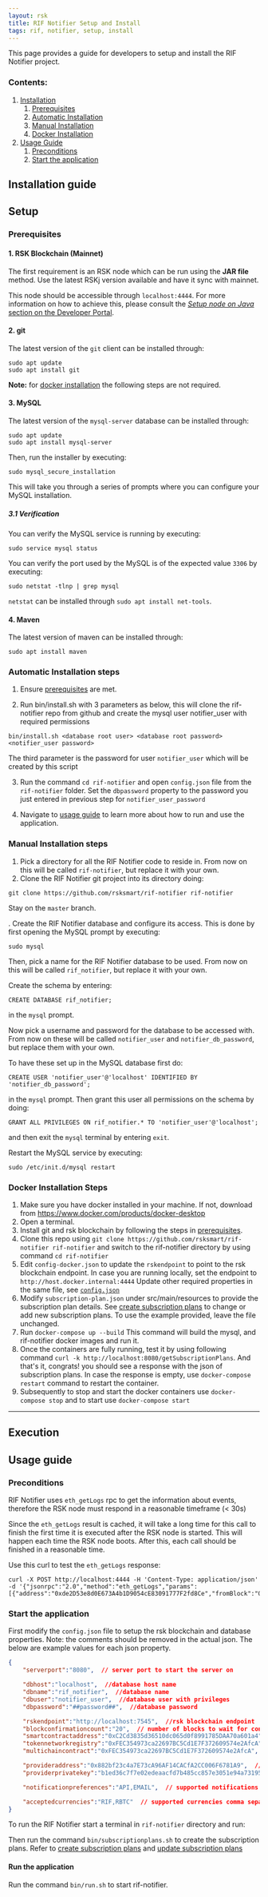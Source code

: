 ```yaml
---
layout: rsk
title: RIF Notifier Setup and Install
tags: rif, notifier, setup, install
---
```


This page provides a guide for developers to setup and install the RIF Notifier project.

### Contents:

1. [Installation](#installation-guide)
   1. [Prerequisites](#prerequisites)
   2. [Automatic Installation](#automatic-installation-steps)
   3. [Manual Installation](#manual-installation-steps)
   4. [Docker Installation](#docker-installation-steps)
2. [Usage Guide](#usage-guide)
    1. [Preconditions](#preconditions)
    2. [Start the application](#start-the-application)

## Installation guide

## Setup

### Prerequisites

#### 1. RSK Blockchain (Mainnet)

The first requirement is an RSK node which can be run using the **JAR file** method. Use the latest RSKj version available and have it sync with mainnet.

This node should be accessible through `localhost:4444`. For more information on how to achieve this, please consult the [_Setup node on Java_ section on the Developer Portal](https://developers.rsk.co/rsk/node/install/java/).

#### 2. git

The latest version of the `git` client can be installed through:

```shell
sudo apt update
sudo apt install git
```

**Note:** for [docker installation](#docker-installation-steps) the following steps are not required.

#### 3. MySQL

The latest version of the `mysql-server` database can be installed through:

```shell
sudo apt update
sudo apt install mysql-server
```

Then, run the installer by executing:

```shell
sudo mysql_secure_installation
```

This will take you through a series of prompts where you can configure your MySQL installation.

##### 3.1 Verification

You can verify the MySQL service is running by executing:

```shell
sudo service mysql status
```

You can verify the port used by the MySQL is of the expected value `3306` by executing:

```shell
sudo netstat -tlnp | grep mysql
```

`netstat` can be installed through `sudo apt install net-tools`.

#### 4. Maven

The latest version of maven can be installed through:

```shell
sudo apt install maven
```
### Automatic Installation steps

1. Ensure [prerequisites](#prerequisites) are met.

2. Run bin/install.sh with 3 parameters as below, this will clone the rif-notifier repo from github and create the mysql user notifier_user with
required permissions
```
bin/install.sh <database root user> <database root password> <notifier_user password>
```
The third parameter is the password for user ```notifier_user``` which will be created by this script

3. Run the command ```cd rif-notifier``` and open ```config.json``` file from the ```rif-notifier``` folder. Set the ```dbpassword``` property to the password you just entered in previous step for ```notifier_user_password```

4. Navigate to [usage guide](#usage-guide) to learn more about how to run and use the application.

### Manual Installation steps

1. Pick a directory for all the RIF Notifier code to reside in. From now on this will be called `rif-notifier`, but replace it with your own.
2. Clone the RIF Notifier git project into its directory doing:

```shell
git clone https://github.com/rsksmart/rif-notifier rif-notifier
```
Stay on the `master` branch.

. Create the RIF Notifier database and configure its access. This is done by first opening the MySQL prompt by executing:

```shell
sudo mysql
```

Then, pick a name for the RIF Notifier database to be used. From now on this will be called `rif_notifier`, but replace it with your own.

Create the schema by entering:

```mysql
CREATE DATABASE rif_notifier;
```

in the `mysql` prompt.

Now pick a username and password for the database to be accessed with. From now on these will be called `notifier_user` and `notifier_db_password`, but replace them with your own.

To have these set up in the MySQL database first do:

```mysql
CREATE USER 'notifier_user'@'localhost' IDENTIFIED BY 'notifier_db_password';
```

in the `mysql` prompt. Then grant this user all permissions on the schema by doing:

```mysql
GRANT ALL PRIVILEGES ON rif_notifier.* TO 'notifier_user'@'localhost';
```

and then exit the `mysql` terminal by entering `exit`.

Restart the MySQL service by executing:

```shell
sudo /etc/init.d/mysql restart
```


### Docker Installation Steps

1. Make sure you have docker installed in your machine. If not, download from https://www.docker.com/products/docker-desktop
2. Open a terminal.
3. Install git and rsk blockchain by following the steps in [prerequisites](#prerequisites).
4. Clone this repo using `git clone https://github.com/rsksmart/rif-notifier rif-notifier` and switch to the rif-notifier directory by using command `cd rif-notifier`
5. Edit `config-docker.json` to update the `rskendpoint` to point to the rsk blockchain endpoint. In case you are running locally, set the endpoint to `http://host.docker.internal:4444` Update other required properties in the same file, see [`config.json`](#start-the-application)
6. Modify `subscription-plan.json` under src/main/resources to provide the subscription plan details. See [create subscription plans](../subscription-plans#create-subscription-plans) to change or add new subscription plans. To use the example provided, leave the file unchanged.
7. Run `docker-compose up --build`  This command will build the mysql, and rif-notifier docker images and run it.
8. Once the containers are fully running, test it by using following command `curl -k http://localhost:8080/getSubscriptionPlans`. And that's it, congrats! you should see a response with the json of subscription plans. In case the response is empty, use `docker-compose restart` command to restart the container.
9. Subsequently to stop and start the docker containers use `docker-compose stop` and to start use `docker-compose start`

---

## Execution
## Usage guide
### Preconditions

RIF Notifier uses `eth_getLogs` rpc to get the information about events, therefore the RSK node must respond in a reasonable
timeframe (< 30s)

Since the `eth_getLogs` result is cached, it will take a long time for this call to finish the first time it is executed after the RSK node is started. This will happen each time the RSK node boots.
After this, each call should be finished in a reasonable time.

Use this curl to test the `eth_getLogs` response:

```
curl -X POST http://localhost:4444 -H 'Content-Type: application/json' -d '{"jsonrpc":"2.0","method":"eth_getLogs","params":[{"address":"0xde2D53e8d0E673A4b1D9054cE83091777F2fd8Ce","fromBlock":"0x0","toBlock":"latest"}],"id":74}'
```

### Start the application

First modify the `config.json` file to setup the rsk blockchain and database properties. Note: the comments should be removed in the actual json. The below are example values for each json property.

```json
{
	"serverport":"8080",  // server port to start the server on

	"dbhost":"localhost",  //database host name
	"dbname":"rif_notifier",  //database name
	"dbuser":"notifier_user",  //database user with privileges
	"dbpassword":"##password##",  //database password

	"rskendpoint":"http://localhost:7545",  //rsk blockchain endpoint
	"blockconfirmationcount":"20",  // number of blocks to wait for confirmation
	"smartcontractaddress":"0xC2Cd3835d36510dc065d0f8991785DAA70a601a4",  // smart contract address for payments
	"tokennetworkregistry":"0xFEC354973ca22697BC5Cd1E7F372609574e2AfcA",
	"multichaincontract":"0xFEC354973ca22697BC5Cd1E7F372609574e2AfcA",

	"provideraddress":"0x882bf23c4a7E73cA96AF14CACfA2CC006F6781A9",  // provider address
	"providerprivatekey":"b1ed36c7f7e02edeaacfd7b485cc857e3051e94a73195a6c96c88dd74d22744a", //provider privatekey without hex prefix

	"notificationpreferences":"API,EMAIL",  // supported notifications comma separated

	"acceptedcurrencies":"RIF,RBTC"  // supported currencies comma separated
}
```

To run the RIF Notifier start a terminal in `rif-notifier` directory and run:


Then run the command `bin/subscriptionplans.sh`  to create the subscription plans. Refer to [create subscription plans](../subscription-plans#create-subscription-plans) and [update subscription plans](../subscription-plans#update-subscription-plans)

#### Run the application

Run the command `bin/run.sh` to start rif-notifier.

